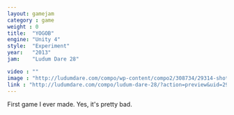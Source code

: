```yaml
---
layout: gamejam
category : game
weight : 0
title:  "YOGOB"
engine: "Unity 4"
style:  "Experiment"
year:   "2013"
jam:    "Ludum Dare 28"

video : ""
image : "http://ludumdare.com/compo/wp-content/compo2/308734/29314-shot0.png"
link : "http://ludumdare.com/compo/ludum-dare-28/?action=preview&uid=29314"
---
```

First game I ever made. Yes, it's pretty bad.